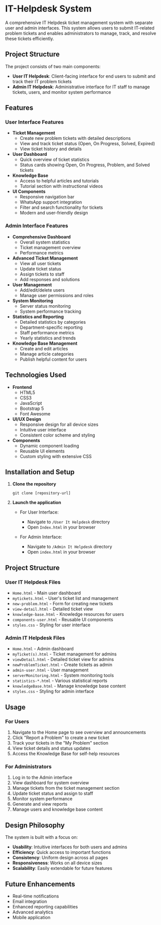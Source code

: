 # IT-Helpdesk System

A comprehensive IT Helpdesk ticket management system with separate user and admin interfaces. This system allows users to submit IT-related problem tickets and enables administrators to manage, track, and resolve these tickets efficiently.

## Project Structure

The project consists of two main components:

- **User IT Helpdesk**: Client-facing interface for end users to submit and track their IT problem tickets
- **Admin IT Helpdesk**: Administrative interface for IT staff to manage tickets, users, and monitor system performance

## Features

### User Interface Features

- **Ticket Management**
  - Create new problem tickets with detailed descriptions
  - View and track ticket status (Open, On Progress, Solved, Expired)
  - View ticket history and details
- **User Dashboard**
  - Quick overview of ticket statistics
  - Status cards showing Open, On Progress, Problem, and Solved tickets
- **Knowledge Base**
  - Access to helpful articles and tutorials
  - Tutorial section with instructional videos
- **UI Components**
  - Responsive navigation bar
  - WhatsApp support integration
  - Filter and search functionality for tickets
  - Modern and user-friendly design

### Admin Interface Features

- **Comprehensive Dashboard**
  - Overall system statistics
  - Ticket management overview
  - Performance metrics
- **Advanced Ticket Management**
  - View all user tickets
  - Update ticket status
  - Assign tickets to staff
  - Add responses and solutions
- **User Management**
  - Add/edit/delete users
  - Manage user permissions and roles
- **System Monitoring**
  - Server status monitoring
  - System performance tracking
- **Statistics and Reporting**
  - Detailed statistics by categories
  - Department-specific reporting
  - Staff performance metrics
  - Yearly statistics and trends
- **Knowledge Base Management**
  - Create and edit articles
  - Manage article categories
  - Publish helpful content for users

## Technologies Used

- **Frontend**
  - HTML5
  - CSS3
  - JavaScript
  - Bootstrap 5
  - Font Awesome
- **UI/UX Design**
  - Responsive design for all device sizes
  - Intuitive user interface
  - Consistent color scheme and styling
- **Components**
  - Dynamic component loading
  - Reusable UI elements
  - Custom styling with extensive CSS

## Installation and Setup

1. **Clone the repository**

   ```
   git clone [repository-url]
   ```

2. **Launch the application**

   - For User Interface:

     - Navigate to `/User It Helpdesk` directory
     - Open `Index.html` in your browser

   - For Admin Interface:
     - Navigate to `/Admin It Helpdesk` directory
     - Open `index.html` in your browser

## Project Structure

### User IT Helpdesk Files

- `Home.html` - Main user dashboard
- `mytickets.html` - User's ticket list and management
- `new-problem.html` - Form for creating new tickets
- `view-detail.html` - Detailed ticket view
- `knowledge-base.html` - Knowledge resources for users
- `components-user.html` - Reusable UI components
- `styles.css` - Styling for user interface

### Admin IT Helpdesk Files

- `Home.html` - Admin dashboard
- `myTicket(s).html` - Ticket management for admins
- `viewDetail.html` - Detailed ticket view for admins
- `newProblemTicket.html` - Create tickets as admin
- `admin-user.html` - User management
- `serverMonitoring.html` - System monitoring tools
- `statistics-*.html` - Various statistical reports
- `knowledgeBase.html` - Manage knowledge base content
- `styles.css` - Styling for admin interface

## Usage

### For Users

1. Navigate to the Home page to see overview and announcements
2. Click "Report a Problem" to create a new ticket
3. Track your tickets in the "My Problem" section
4. View ticket details and status updates
5. Access the Knowledge Base for self-help resources

### For Administrators

1. Log in to the Admin interface
2. View dashboard for system overview
3. Manage tickets from the ticket management section
4. Update ticket status and assign to staff
5. Monitor system performance
6. Generate and view reports
7. Manage users and knowledge base content

## Design Philosophy

The system is built with a focus on:

- **Usability**: Intuitive interfaces for both users and admins
- **Efficiency**: Quick access to important functions
- **Consistency**: Uniform design across all pages
- **Responsiveness**: Works on all device sizes
- **Scalability**: Easily extendable for future features

## Future Enhancements

- Real-time notifications
- Email integration
- Enhanced reporting capabilities
- Advanced analytics
- Mobile application
